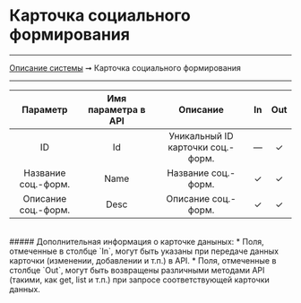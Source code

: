 # Карточка социального формирования

----
[Описание системы](../index.md) ➞ Карточка социального формирования

----

|Параметр 				|Имя параметра в API	|Описание							|In		|Out
|:----: 				|:----:					|:----:								|:----:	|:----:
|ID						|Id						|Уникальный ID карточки соц.-форм.	|—		|✓
|Название соц.-форм.	|Name					|Название соц.-форм.				|✓		|✓
|Описание соц.-форм.	|Desc					|Описание соц.-форм.				|✓		|✓

<br/>
##### Дополнительная информация о карточке даныных:
* Поля, отмеченные в столбце `In`, могут быть указаны при передаче данных карточки (изменении, добавлении и т.п.) в API.
* Поля, отмеченные в столбце `Out`, могут быть возвращены различными методами API (такими, как get, list и т.п.) при запросе соответствующей карточки данных.
